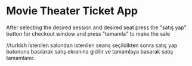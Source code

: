 # Movie Theater Ticket App

After selecting the desired session and desired seat press the "satış yap" button for checkout window and press "tamamla" to make the sale

//turkish
İstenilen salondan istenilen seans seçildikten sonra satış yap butonuna basılarak 
satış ekranına gidilir ve tamamlaya basarak satış tamamlanır.
